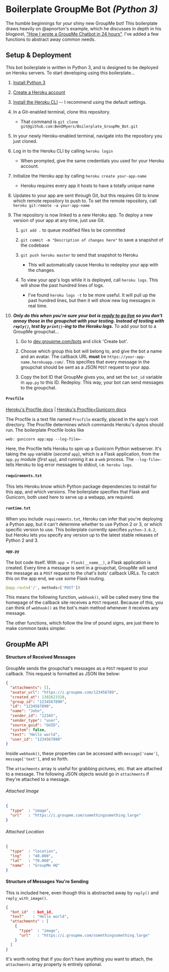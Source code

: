 # Boilerplate GroupMe Bot *(Python 3)*

The humble beginnings for *your* shiny new GroupMe bot! This boilerplate draws heavily on @apnorton's example, which he discusses in depth in his blogpost, ["How I wrote a GroupMe Chatbot in 24 hours"](http://www.apnorton.com/blog/2017/02/28/How-I-wrote-a-Groupme-Chatbot-in-24-hours/). I've added a few functions to abstract away common needs.

## Setup & Deployment

This bot boilerplate is written in Python 3, and is designed to be deployed on Heroku servers. To start developing using this boilerplate...

1. [Install Python 3](https://www.python.org/downloads/)

2. [Create a Heroku account](https://signup.heroku.com/)

3. [Install the Heroku CLI](https://devcenter.heroku.com/articles/heroku-cli#download-and-install) -- I recommend using the default settings.

4. In a Git-enabled terminal, clone this repository.

	- That command is `git clone git@github.com:BenDMyers/Boilerplate_GroupMe_Bot.git`

5. In your newly Heroku-enabled terminal, navigate into the repository you just cloned.

6. Log in to the Heroku CLI by calling `heroku login`

	- When prompted, give the same credentials you used for your Heroku account.

7. Initialize the Heroku app by calling `heroku create your-app-name`

	- Heroku requires every app it hosts to have a totally unique name

8. Updates to your app are sent through Git, but this requires Git to know which remote repository to push to. To set the remote repository, call `heroku git:remote -a your-app-name`

9. The repository is now linked to a new Heroku app. To deploy a new version of your app at any time, just use Git.

	1. `git add .` to queue modified files to be committed

	2. `git commit -m "Description of changes here"` to save a snapshot of the codebase

	3. `git push heroku master` to send that snapshot to Heroku

		- This will automatically cause Heroku to redeploy your app with the changes.

	4. To view your app's logs while it is deployed, call `heroku logs`. This will show the past hundred lines of logs.

		- I've found `heroku logs -t` to be more useful. It will pull up the past hundred lines, but then it will show new log messages in real time.

10. ***Only do this when you're sure your bot is [ready to go live](https://i.memecaptain.com/gend_images/Zi5JCA.jpg) so you don't annoy those in the groupchat with your testing. Instead of testing with `reply()`, test by `print()`-ing to the Heroku logs.*** To add your bot to a GroupMe groupchat...

	1. Go to [dev.groupme.com/bots](https://dev.groupme.com/bots) and click 'Create bot'.

	2. Choose which group this bot will belong to, and give the bot a name and an avatar. The callback URL **must** be `https://your-app-name.herokuapp.com/`. This specifies that every message in the groupchat should be sent as a JSON `POST` request to your app.

	3. Copy the bot ID that GroupMe gives you, and set the `bot_id` variable in `app.py` to this ID. Redeploy. This way, your bot can send messages to the groupchat.

#### `Procfile`

[Heroku's Procfile docs](https://devcenter.heroku.com/articles/procfile) | [Heroku's Procfile+Gunicorn docs](https://devcenter.heroku.com/articles/python-gunicorn)

The Procfile is a text file named `Procfile` exactly, placed in the app's root directory. The Procfile determines which commands Heroku's dynos should run. The boilerplate Procfile looks like

```
web: gunicorn app:app --log-file=-
```

Here, the Procfile tells Heroku to spin up a Gunicorn Python webserver. It's taking the `app` variable (*second* `app`), which is a Flask application, from the `app.py` module (*first* `app`), and running it as a `web` process. The `--log-file=-` tells Heroku to log error messages to stdout, i.e. `heroku logs`.

#### `requirements.txt`

This lets Heroku know which Python package dependencies to install for this app, and which versions. The boilerplate specifies that Flask and Gunicorn, both used here to serve up a webapp, are required.

#### `runtime.txt`

When you include `requirements.txt`, Heroku can infer that you're deploying a Python app, but it can't determine whether to use Python 2 or 3, or which specific version to use. This boilerplate currently specifies `python-3.6.2`, but Heroku lets you specify any version up to the latest stable releases of Python 2 and 3.

#### `app.py`

The bot code itself. With `app = Flask(__name__)`, a Flask application is created. Every time a message is sent in a groupchat, GroupMe will send the message as a `POST` request to the chat's bots' callback URLs. To catch this on the app end, we use some Flask routing.

```python
@app.route('/', methods=['POST'])
```

This means the following function, `webhook()`, will be called every time the homepage of the callback site receives a `POST` request. Because of this, you can think of `webhook()` as the bot's main method whenever it receives any message.

The other functions, which follow the line of pound signs, are just there to make common tasks simpler.

## GroupMe API

#### Structure of Received Messages

GroupMe sends the groupchat's messages as a `POST` request to your callback. This request is formatted as JSON like below:

```json
{
  "attachments": [],
  "avatar_url": "https://i.groupme.com/123456789",
  "created_at": 1302623328,
  "group_id": "1234567890",
  "id": "1234567890",
  "name": "John",
  "sender_id": "12345",
  "sender_type": "user",
  "source_guid": "GUID",
  "system": false,
  "text": "Hello world",
  "user_id": "1234567890"
}
```

Inside `webhook()`, these properties can be accessed with `message['name']`, `message['text']`, and so forth.

The `attachments` array is useful for grabbing pictures, etc. that are attached to a message. The following JSON objects would go in `attachments` if they're attached to a message.

###### Attached Image

```json
{
  "type"  : "image",
  "url"   : "https://i.groupme.com/somethingsomething.large"
}
```

###### Attached Location
```json
{
  "type"  : "location",
  "lng"   : "40.000",
  "lat"   : "70.000",
  "name"  : "GroupMe HQ"
}
```

#### Structure of Messages You're Sending

This is included here, even though this is abstracted away by `reply()` and `reply_with_image()`.

```json
{
  "bot_id"  : bot_id,
  "text"    : "Hello world",
  "attachments" : [
    {
      "type"  : "image",
      "url"   : "https://i.groupme.com/somethingsomething.large"
    }
  ]
}
```

It's worth noting that if you don't have anything you want to attach, the `attachments` array property is entirely optional.